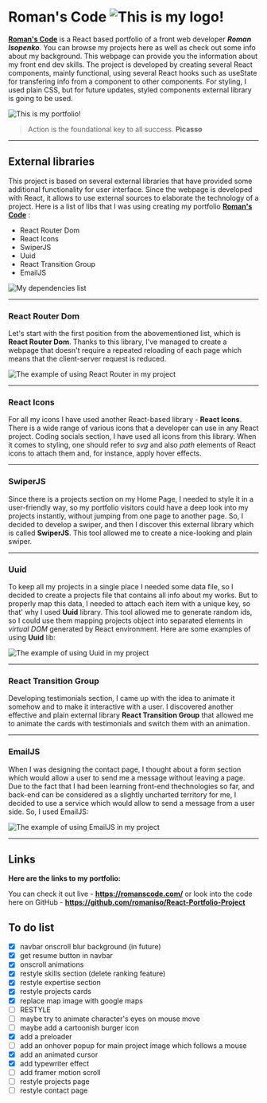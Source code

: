 # Roman's Code ![This is my logo!](/src/assets/images/logo-dark.png)

**[Roman's Code](https://romanscode.com/)** is a React based portfolio of a front web developer **_Roman Isopenko_**. You can browse my projects here as well as check out some info about my background. This webpage can provide you the information about my front end dev skills. The project is developed by creating several React components, mainly functional, using several React hooks such as useState for transfering info from a component to other components. For styling, I used plain CSS, but for future updates, styled components external library is going to be used.

![This is my portfolio!](/src/assets/images/projects/roman's-code.png)

> Action is the foundational key to all success.
> **Picasso**

---

## External libraries

This project is based on several external libraries that have provided some additional functionality for user interface. Since the webpage is developed with React, it allows to use external sources to elaborate the technology of a project. Here is a list of libs that I was using creating my portfolio **[Roman's Code](https://romanscode.com/)** :

- React Router Dom
- React Icons
- SwiperJS
- Uuid
- React Transition Group
- EmailJS

![My dependencies list](/src/assets/images/readme/dependencies-img.png)

---

### React Router Dom

Let's start with the first position from the abovementioned list, which is **React Router Dom**. Thanks to this library, I've managed to create a webpage that doesn't require a repeated reloading of each page which means that the client-server request is reduced.

![The example of using React Router in my project](/src/assets/images/readme/router.png)

---

### React Icons

For all my icons I have used another React-based library - **React Icons**. There is a wide range of various icons that a developer can use in any React project. Coding socials section, I have used all icons from this library. When it comes to styling, one should refer to _svg_ and also _path_ elements of React icons to attach them and, for instance, apply hover effects.

---

### SwiperJS

Since there is a projects section on my Home Page, I needed to style it in a user-friendly way, so my portfolio visitors could have a deep look into my projects instantly, without jumping from one page to another page. So, I decided to develop a swiper, and then I discover this external library which is called **SwiperJS**. This tool allowed me to create a nice-looking and plain swiper.

---

### Uuid

To keep all my projects in a single place I needed some data file, so I decided to create a projects file that contains all info about my works. But to properly map this data, I needed to attach each item with a unique key, so that' why I used **Uuid** library. This tool allowed me to generate random ids, so I could use them mapping projects object into separated elements in _virtual DOM_ generated by React environment. Here are some examples of using **Uuid** lib:

![The example of using Uuid in my project](/src/assets/images/readme/uuid.png)

---

### React Transition Group

Developing testimonials section, I came up with the idea to animate it somehow and to make it interactive with a user. I discovered another effective and plain external library **React Transition Group** that allowed me to animate the cards with testimonials and switch them with an animation.

---

### EmailJS

When I was designing the contact page, I thought about a form section which would allow a user to send me a message without leaving a page. Due to the fact that I had been learning front-end thechnologies so far, and back-end can be considered as a slightly uncharted territory for me, I decided to use a service which would allow to send a message from a user side. So, I used EmailJS:

![The example of using EmailJS in my project](/src/assets/images/readme/emailjs.png)

---

## Links

**Here are the links to my portfolio:**

You can check it out live - **<https://romanscode.com/>**
or look into the code here on GitHub - **<https://github.com/romaniso/React-Portfolio-Project>**

## To do list

- [x] navbar onscroll blur background (in future)
- [x] get resume button in navbar
- [x] onscroll animations
- [x] restyle skills section (delete ranking feature)
- [x] restyle expertise section
- [x] restyle projects cards
- [x] replace map image with google maps
- [ ] RESTYLE
- [ ] maybe try to animate character's eyes on mouse move
- [ ] maybe add a cartoonish burger icon
- [x] add a preloader
- [ ] add an onhover popup for main project image which follows a mouse
- [x] add an animated cursor
- [x] add typewriter effect
- [ ] add framer motion scroll
- [ ] restyle projects page
- [ ] restyle contact page

